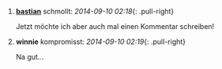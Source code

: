---
---
1. **[bastian](http://www.fonflatter.de)** schmollt: *2014-09-10 02:18*{: .pull-right}

   Jetzt möchte ich aber auch mal einen Kommentar schreiben!

1. **winnie** kompromisst: *2014-09-10 02:19*{: .pull-right}

   Na gut...
